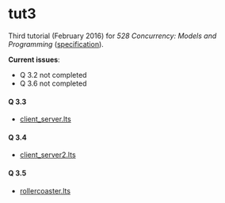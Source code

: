 # tut3

Third tutorial (February 2016) for _528 Concurrency: Models and Programming_ ([specification](spec.pdf)).

__Current issues__:
- Q 3.2 not completed
- Q 3.6 not completed

#### Q 3.3

- [client_server.lts](client_server.lts)

#### Q 3.4

- [client_server2.lts](client_server2.lts)

#### Q 3.5

- [rollercoaster.lts](rollercoaster.lts)

